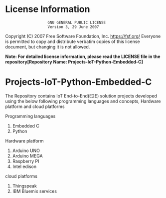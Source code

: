 # License Information
                       GNU GENERAL PUBLIC LICENSE
                       Version 3, 29 June 2007

 Copyright (C) 2007 Free Software Foundation, Inc. <https://fsf.org/>
 Everyone is permitted to copy and distribute verbatim copies
 of this license document, but changing it is not allowed.
 
**Note: For detailed license information, please read the LICENSE file in the repository[Repository Name: Projects-IoT-Python-Embedded-C]**

# Projects-IoT-Python-Embedded-C

The Repository contains IoT End-to-End(E2E) solution projects developed using the below following programming languages and concepts, Hardware platform and cloud platforms

Programming languages
  1. Embedded C
  2. Python

Hardware platform 
  1. Arduino UNO
  2. Arduino MEGA
  3. Raspberry PI
  4. Intel edison

cloud platforms
  1. Thingspeak
  2. IBM Bluemix services